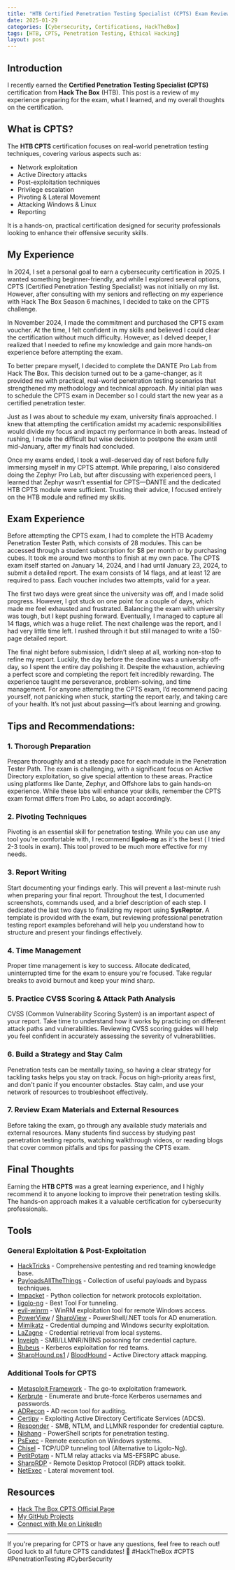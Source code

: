 ```yaml
---
title: "HTB Certified Penetration Testing Specialist (CPTS) Exam Review"
date: 2025-01-29
categories: [Cybersecurity, Certifications, HackTheBox]
tags: [HTB, CPTS, Penetration Testing, Ethical Hacking]
layout: post
---
```


## Introduction

I recently earned the **Certified Penetration Testing Specialist (CPTS)** certification from **Hack The Box** (HTB). This post is a review of my experience preparing for the exam, what I learned, and my overall thoughts on the certification.

## What is CPTS?

The **HTB CPTS** certification focuses on real-world penetration testing techniques, covering various aspects such as:

- Network exploitation
- Active Directory attacks
- Post-exploitation techniques
- Privilege escalation
- Pivoting & Lateral Movement
- Attacking Windows & Linux
- Reporting

It is a hands-on, practical certification designed for security professionals looking to enhance their offensive security skills.

## My Experience

In 2024, I set a personal goal to earn a cybersecurity certification in 2025. I wanted something beginner-friendly, and while I explored several options, CPTS (Certified Penetration Testing Specialist) was not initially on my list. However, after consulting with my seniors and reflecting on my experience with Hack The Box Season 6 machines, I decided to take on the CPTS challenge.

In November 2024, I made the commitment and purchased the CPTS exam voucher. At the time, I felt confident in my skills and believed I could clear the certification without much difficulty. However, as I delved deeper, I realized that I needed to refine my knowledge and gain more hands-on experience before attempting the exam.

To better prepare myself, I decided to complete the DANTE Pro Lab from Hack The Box. This decision turned out to be a game-changer, as it provided me with practical, real-world penetration testing scenarios that strengthened my methodology and technical approach. My initial plan was to schedule the CPTS exam in December so I could start the new year as a certified penetration tester.

Just as I was about to schedule my exam, university finals approached. I knew that attempting the certification amidst my academic responsibilities would divide my focus and impact my performance in both areas. Instead of rushing, I made the difficult but wise decision to postpone the exam until mid-January, after my finals had concluded.

Once my exams ended, I took a well-deserved day of rest before fully immersing myself in my CPTS attempt. While preparing, I also considered doing the Zephyr Pro Lab, but after discussing with experienced peers, I learned that Zephyr wasn’t essential for CPTS—DANTE and the dedicated HTB CPTS module were sufficient. Trusting their advice, I focused entirely on the HTB module and refined my skills.


## Exam Experience

Before attempting the CPTS exam, I had to complete the HTB Academy Penetration Tester Path, which consists of 28 modules. This can be accessed through a student subscription for $8 per month or by purchasing cubes. It took me around two months to finish at my own pace. The CPTS exam itself started on January 14, 2024, and I had until January 23, 2024, to submit a detailed report. The exam consists of 14 flags, and at least 12 are required to pass. Each voucher includes two attempts, valid for a year.

The first two days were great since the university was off, and I made solid progress. However, I got stuck on one point for a couple of days, which made me feel exhausted and frustrated. Balancing the exam with university was tough, but I kept pushing forward. Eventually, I managed to capture all 14 flags, which was a huge relief. The next challenge was the report, and I had very little time left. I rushed through it but still managed to write a 150-page detailed report.

The final night before submission, I didn’t sleep at all, working non-stop to refine my report. Luckily, the day before the deadline was a university off-day, so I spent the entire day polishing it. Despite the exhaustion, achieving a perfect score and completing the report felt incredibly rewarding. The experience taught me perseverance, problem-solving, and time management. For anyone attempting the CPTS exam, I’d recommend pacing yourself, not panicking when stuck, starting the report early, and taking care of your health. It’s not just about passing—it’s about learning and growing.

## Tips and Recommendations:

### 1. Thorough Preparation
Prepare thoroughly and at a steady pace for each module in the Penetration Tester Path. The exam is challenging, with a significant focus on Active Directory exploitation, so give special attention to these areas. Practice using platforms like Dante, Zephyr, and Offshore labs to gain hands-on experience. While these labs will enhance your skills, remember the CPTS exam format differs from Pro Labs, so adapt accordingly.

### 2. Pivoting Techniques
Pivoting is an essential skill for penetration testing. While you can use any tool you're comfortable with, I recommend **ligolo-ng** as it's the best ( I tried 2-3 tools in exam). This tool proved to be much more effective for my needs.

### 3. Report Writing
Start documenting your findings early. This will prevent a last-minute rush when preparing your final report. Throughout the test, I documented screenshots, commands used, and a brief description of each step. I dedicated the last two days to finalizing my report using **SysReptor**. A template is provided with the exam, but reviewing professional penetration testing report examples beforehand will help you understand how to structure and present your findings effectively. 

### 4. Time Management
Proper time management is key to success. Allocate dedicated, uninterrupted time for the exam to ensure you're focused. Take regular breaks to avoid burnout and keep your mind sharp.

### 5. Practice CVSS Scoring & Attack Path Analysis
CVSS (Common Vulnerability Scoring System) is an important aspect of your report. Take time to understand how it works by practicing on different attack paths and vulnerabilities. Reviewing CVSS scoring guides will help you feel confident in accurately assessing the severity of vulnerabilities.

### 6. Build a Strategy and Stay Calm
Penetration tests can be mentally taxing, so having a clear strategy for tackling tasks helps you stay on track. Focus on high-priority areas first, and don't panic if you encounter obstacles. Stay calm, and use your network of resources to troubleshoot effectively.

### 7. Review Exam Materials and External Resources
Before taking the exam, go through any available study materials and external resources. Many students find success by studying past penetration testing reports, watching walkthrough videos, or reading blogs that cover common pitfalls and tips for passing the CPTS exam.


## Final Thoughts

Earning the **HTB CPTS** was a great learning experience, and I highly recommend it to anyone looking to improve their penetration testing skills. The hands-on approach makes it a valuable certification for cybersecurity professionals. 

## Tools

### General Exploitation & Post-Exploitation
- [HackTricks](https://book.hacktricks.xyz/) - Comprehensive pentesting and red teaming knowledge base.
- [PayloadsAllTheThings](https://github.com/swisskyrepo/PayloadsAllTheThings) - Collection of useful payloads and bypass techniques.
- [Impacket](https://github.com/fortra/impacket) - Python collection for network protocols exploitation.
- [ligolo-ng](https://github.com/nicocha30/ligolo-ng) - Best Tool For tunneling.
- [evil-winrm](https://github.com/Hackplayers/evil-winrm) - WinRM exploitation tool for remote Windows access.
- [PowerView](https://github.com/PowerShellMafia/PowerSploit/tree/master/Recon) / [SharpView](https://github.com/tevora-threat/SharpView) - PowerShell/.NET tools for AD enumeration.
- [Mimikatz](https://github.com/gentilkiwi/mimikatz) - Credential dumping and Windows security exploitation.
- [LaZagne](https://github.com/AlessandroZ/LaZagne) - Credential retrieval from local systems.
- [Inveigh](https://github.com/Kevin-Robertson/Inveigh) - SMB/LLMNR/NBNS poisoning for credential capture.
- [Rubeus](https://github.com/GhostPack/Rubeus) - Kerberos exploitation for red teams.
- [SharpHound.ps1](https://github.com/BloodHoundAD/BloodHound/tree/master/Collectors) / [BloodHound](https://github.com/BloodHoundAD/BloodHound) - Active Directory attack mapping.

### Additional Tools for CPTS
- [Metasploit Framework](https://www.metasploit.com/) - The go-to exploitation framework.
- [Kerbrute](https://github.com/ropnop/kerbrute) - Enumerate and brute-force Kerberos usernames and passwords.
- [ADRecon](https://github.com/adrecon/ADRecon) - AD recon tool for auditing.
- [Certipy](https://github.com/ly4k/Certipy) - Exploiting Active Directory Certificate Services (ADCS).
- [Responder](https://github.com/lgandx/Responder) - SMB, NTLM, and LLMNR responder for credential capture.
- [Nishang](https://github.com/samratashok/nishang) - PowerShell scripts for penetration testing.
- [PsExec](https://docs.microsoft.com/en-us/sysinternals/downloads/psexec) - Remote execution on Windows systems.
- [Chisel](https://github.com/jpillora/chisel) - TCP/UDP tunneling tool (Alternative to Ligolo-Ng).
- [PetitPotam](https://github.com/topotam/PetitPotam) - NTLM relay attacks via MS-EFSRPC abuse.
- [SharpRDP](https://github.com/0xthirteen/SharpRDP) - Remote Desktop Protocol (RDP) attack toolkit.
- [NetExec](https://github.com/Pennyw0rth/NetExec) - Lateral movement tool.


## Resources

- [Hack The Box CPTS Official Page](https://www.hackthebox.com/)
- [My GitHub Projects](https://github.com/saadbukhari00)
- [Connect with Me on LinkedIn](https://www.linkedin.com/in/saadbukhari00)

---

If you're preparing for CPTS or have any questions, feel free to reach out! Good luck to all future CPTS candidates! 🚀 #HackTheBox #CPTS #PenetrationTesting #CyberSecurity
